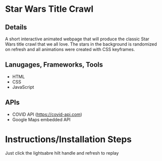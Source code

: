 # Star Wars Title Crawl

## Details
A short interactive animated webpage that will produce the classic Star Wars title crawl that we all love. The stars in the background is randomized on refresh and all animations were created with CSS keyframes.

## Lanugages, Frameworks, Tools
- HTML
- CSS
- JavaScript

## APIs
- COVID API (https://covid-api.com)
- Google Maps embedded API

# Instructions/Installation Steps

Just click the lightsabre hilt handle and refresh to replay
